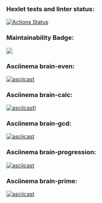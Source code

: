 ### Hexlet tests and linter status:
[![Actions Status](https://github.com/klitale/python-project-49/workflows/hexlet-check/badge.svg)](https://github.com/klitale/python-project-49/actions)

### Maintainability Badge:
<a href="https://codeclimate.com/github/klitale/python-project-49/maintainability"><img src="https://api.codeclimate.com/v1/badges/c1c2f2d4c693a0b61a96/maintainability" /></a>

### Asciinema brain-even:
[![asciicast](https://asciinema.org/a/zEfNFwSIHFYCvUBV00fxKPga9.svg)](https://asciinema.org/a/zEfNFwSIHFYCvUBV00fxKPga9)

### Asciinema brain-calc:
[![asciicast](https://asciinema.org/a/600880.svg)](https://asciinema.org/a/600880))

### Asciinema brain-gcd:
[![asciicast](https://asciinema.org/a/600881.svg)](https://asciinema.org/a/600881)

### Asciinema brain-progression:
[![asciicast](https://asciinema.org/a/600887.svg)](https://asciinema.org/a/600887)

### Asciinema brain-prime:
[![asciicast](https://asciinema.org/a/600893.svg)](https://asciinema.org/a/600893)
